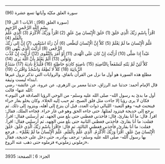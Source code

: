 ------------------------------------------------------------------------

(96) سورة العلق مكيّة وآياتها تسع عشرة  
  
\[سورة العلق (96) : الآيات 1 الى 19\]  
بِسْمِ اللَّهِ الرَّحْمنِ الرَّحِيمِ  
اقْرَأْ بِاسْمِ رَبِّكَ الَّذِي خَلَقَ (1) خَلَقَ الْإِنْسانَ مِنْ عَلَقٍ (2) اقْرَأْ وَرَبُّكَ الْأَكْرَمُ (3)
الَّذِي عَلَّمَ بِالْقَلَمِ (4)  
عَلَّمَ الْإِنْسانَ ما لَمْ يَعْلَمْ (5) كَلاَّ إِنَّ الْإِنْسانَ لَيَطْغى (6) أَنْ رَآهُ اسْتَغْنى (7) إِنَّ
إِلى رَبِّكَ الرُّجْعى (8) أَرَأَيْتَ الَّذِي يَنْهى (9)  
عَبْداً إِذا صَلَّى (10) أَرَأَيْتَ إِنْ كانَ عَلَى الْهُدى (11) أَوْ أَمَرَ بِالتَّقْوى (12) أَرَأَيْتَ
إِنْ كَذَّبَ وَتَوَلَّى (13) أَلَمْ يَعْلَمْ بِأَنَّ اللَّهَ يَرى (14)  
كَلاَّ لَئِنْ لَمْ يَنْتَهِ لَنَسْفَعاً بِالنَّاصِيَةِ (15) ناصِيَةٍ كاذِبَةٍ خاطِئَةٍ (16) فَلْيَدْعُ نادِيَهُ
(17) سَنَدْعُ الزَّبانِيَةَ (18) كَلاَّ لا تُطِعْهُ وَاسْجُدْ وَاقْتَرِبْ (19)  
مطلع هذه السورة هو أول ما نزل من القرآن باتفاق. والروايات التي تذكر نزول
غيرها ابتداء ليست وثيقة.  
قال الإمام أحمد: حدثنا عبد الرزاق، حدثنا معمر بن الزهري، عن عروة، عن
عائشة- رضي الله عنها- قالت:  
«أول ما بدئ به رسول الله- صلى الله عليه وسلم- من الوحي الرؤيا الصادقة في
النوم، فكان لا يرى رؤيا إلا جاءت مثل فلق الصبح. ثم حبب إليه الخلاء. وكان
يخلو بغار حراء فيتحنث فيه- وهو التعبد- الليالي ذوات العدد، قبل أن ينزع
إلى أهله، ويتزود إلى ذلك. ثم يرجع إلى خديجة فيتزود لمثلها. حتى جاءه الحق
وهو في غار حراء. فجاءه الملك، فقال: اقرأ. قال: ما أنا بقارئ، قال: فأخذني
فغطني حتى بلغ مني الجهد. ثم أرسلني فقال: اقرأ. فقلت: ما أنا بقارئ،
فأخذني فغطني الثانية حتى بلغ مني الجهد، ثم أرسلني فقال: اقرأ. فقلت: ما
أنا بقارئ. فأخذني فغطني الثالثة، ثم قال: «اقْرَأْ بِاسْمِ رَبِّكَ الَّذِي خَلَقَ. خَلَقَ
الْإِنْسانَ مِنْ عَلَقٍ. اقْرَأْ وَرَبُّكَ الْأَكْرَمُ. الَّذِي عَلَّمَ بِالْقَلَمِ. عَلَّمَ الْإِنْسانَ ما لَمْ
يَعْلَمْ» .. فرجع بها رسول الله- صلى الله عليه وسلم- ترجف بوادره، حتى دخل
على خديجة، فقال «زملوني زملوني» فزملوه حتى ذهب عنه الروع،

------------------------------------------------------------------------

الجزء: 6 ¦ الصفحة: 3935
